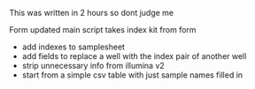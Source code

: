 This was written in 2 hours so dont judge me


Form updated
main script takes index kit from form
- add indexes to samplesheet
- add fields to replace a well with the index pair of another well
- strip unnecessary info from illumina v2
- start from a simple csv table with just sample names filled in